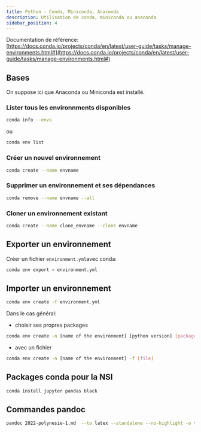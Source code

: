 ```yaml
---
title: Python - Conda, Miniconda, Anaconda
description: Utilisation de conda, miniconda ou anaconda
sidebar_position: 4
---
```


Documentation de référence: [https://docs.conda.io/projects/conda/en/latest/user-guide/tasks/manage-environments.html#](https://docs.conda.io/projects/conda/en/latest/user-guide/tasks/manage-environments.html#)

## Bases

On suppose ici que Anaconda ou Miniconda est installé.

### Lister tous les environnments disponibles

```bash
conda info --envs
```

ou

```bash
conda env list
```

### Créer un nouvel environnement

```bash
conda create --name envname
```

### Supprimer un environnement et ses dépendances

```bash
conda remove --name envname --all
```

### Cloner un environnement existant

```bash
conda create --name clone_envname --clone envname
```

## Exporter un environnement

Créer un fichier `environment.yml`avec conda:

```bash
conda env export > environment.yml
```

## Importer un environnement

```bash
conda env create -f environment.yml
```

Dans le cas général:

- choisir ses propres packages

```bash
conda env create -n [name of the environment] [python version] [packages]
```

- avec un fichier

```bash
conda env create -n [name of the environment] -f [file]
```

## Packages conda pour la NSI

```bash
conda install jupyter pandas black
```

## Commandes pandoc

```bash
pandoc 2022-polynesie-1.md  --to latex --standalone --no-highlight -o test2.tex
```
